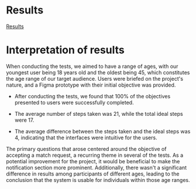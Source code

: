 # Results
[Results](https://docs.google.com/spreadsheets/d/1N4xbgCHw-X48e6SKILR3_dAMmsM2LsAvBMu1JWOZSjM/edit?usp=sharing)

# Interpretation of results

When conducting the tests, we aimed to have a range of ages, with our youngest user being 18 years old and the oldest being 45, which constitutes the age range of our target audience. Users were briefed on the project's nature, and a Figma prototype with their initial objective was provided.

* After conducting the tests, we found that 100% of the objectives presented to users were successfully completed.

* The average number of steps taken was 21, while the total ideal steps were 17.

* The average difference between the steps taken and the ideal steps was 4, indicating that the interfaces were intuitive for the users.

The primary questions that arose centered around the objective of accepting a match request, a recurring theme in several of the tests. As a potential improvement for the project, it would be beneficial to make the notification section more prominent. Additionally, there wasn't a significant difference in results among participants of different ages, leading to the conclusion that the system is usable for individuals within those age ranges.
